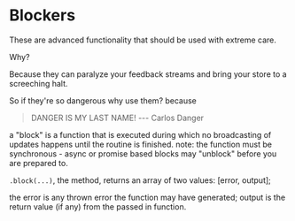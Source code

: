 # Blockers

These are advanced functionality that should be used with extreme care. 

Why?

Because they can paralyze your feedback streams and bring your store to a screeching halt.  

So if they're so dangerous why use them? because 

> DANGER IS MY LAST NAME! --- Carlos Danger

a "block" is a function that is executed during which no broadcasting of updates happens
until the routine is finished. note: the function must be synchronous - async or promise
based blocks may "unblock" before you are prepared to.

`.block(...)`, the method, returns an array of two values: [error, output];

the error is any thrown error the function may have generated; output is the return value (if any)
from the passed in function. 
